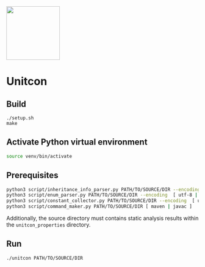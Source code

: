 <img src="https://github.com/prosyslab/unitcon/assets/44044134/80ea91bc-8d08-462a-b8c1-d25edb761349"  width="140">

# Unitcon

## Build
```
./setup.sh
make
```

## Activate Python virtual environment
```sh
source venv/bin/activate
```

## Prerequisites
```sh
python3 script/inheritance_info_parser.py PATH/TO/SOURCE/DIR --encoding [ utf-8 | iso-8859-1 ]
python3 script/enum_parser.py PATH/TO/SOURCE/DIR --encoding  [ utf-8 | iso-8859-1 ]
python3 script/constant_collector.py PATH/TO/SOURCE/DIR --encoding  [ utf-8 | iso-8859-1 ]
python3 script/command_maker.py PATH/TO/SOURCE/DIR [ maven | javac ]
```
Additionally, the source directory must contains static analysis results within the `unitcon_properties` directory.

## Run
```sh
./unitcon PATH/TO/SOURCE/DIR
```
